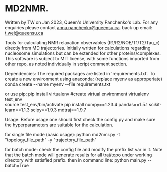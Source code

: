 # MD2NMR. 
Written by TW on Jan 2023, Queen's University Panchenko's Lab.
For any enquiries please contact anna.panchenko@queensu.ca. back up email: t.wei@queensu.ca 

Tools for calculating NMR relaxation observables (R1/R2/NOE/T1/T2/Tau_c) directly from MD trajectories. Initially written for calculations regarding nucleosome simulations but can be extended for other proteins/complexes. This software is subject to MIT license, with some functions imported from other repo, as noted individually in script comment section.

Dependencies:
The required packages are listed in 'requirements.txt'.
To create a new environment using anaconda: (replace myenv as approperiate)
conda create --name myenv --file requirements.txt

or use pip:
pip install virtualenv #create virtual environment
virtualenv test_env  
source test_env/bin/activate
pip install numpy==1.23.4 pandas==1.5.1 scikit-learn==1.1.3 scipy==1.9.3 mdtraj==1.9.7

Usage:
Before usage one should first check the config.py and make sure the hyperparameters are suitable for the calculation.

for single file mode (basic usage):
python md2nmr.py -t "topology_file_path" -y "trajectory_file_path"

for batch mode: check the config file and modify the prefix list var in it.
Note that the batch mode will generate results for all traj/topo under working directory with satisfied prefix.
then in command line:
python main.py --batch=True


